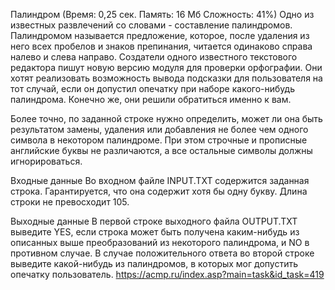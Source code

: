 Палиндром
(Время: 0,25 сек. Память: 16 Мб Сложность: 41%)
Одно из известных развлечений со словами - составление палиндромов. Палиндромом называется предложение, которое, после удаления из него всех пробелов и знаков препинания, читается одинаково справа налево и слева направо. Создатели одного известного текстового редактора пишут новую версию модуля для проверки орфографии. Они хотят реализовать возможность вывода подсказки для пользователя на тот случай, если он допустил опечатку при наборе какого-нибудь палиндрома. Конечно же, они решили обратиться именно к вам.

Более точно, по заданной строке нужно определить, может ли она быть результатом замены, удаления или добавления не более чем одного символа в некотором палиндроме. При этом строчные и прописные английские буквы не различаются, а все остальные символы должны игнорироваться.

Входные данные
Во входном файле INPUT.TXT содержится заданная строка. Гарантируется, что она содержит хотя бы одну букву. Длина строки не превосходит 105.

Выходные данные
В первой строке выходного файла OUTPUT.TXT выведите YES, если строка может быть получена каким-нибудь из описанных выше преобразований из некоторого палиндрома, и NO в противном случае. В случае положительного ответа во второй строке выведите какой-нибудь из палиндромов, в которых мог допустить опечатку пользователь.
https://acmp.ru/index.asp?main=task&id_task=419